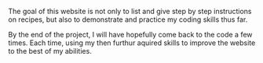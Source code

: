 The goal of this website is not only to list and give step by step instructions on recipes, but also to demonstrate and practice my coding skills thus far.

By the end of the project, I will have hopefully come back to the code a few times. Each time, using my then furthur aquired skills to improve the website to the best of my abilities.